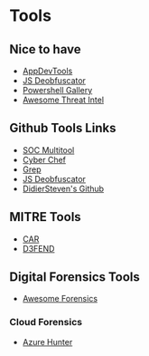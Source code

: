 # Tools

## Nice to have

- [AppDevTools](https://appdevtools.com/)
- [JS Deobfuscator](https://obf-io.deobfuscate.io/)
- [Powershell Gallery](https://www.powershellgallery.com/)
- [Awesome Threat Intel](https://github.com/hslatman/awesome-threat-intelligence)

## Github Tools Links

- [SOC Multitool](https://github.com/zdhenard42/SOC-Multitool)
- [Cyber Chef](https://github.com/gchq/CyberChef)
- [Grep](https://grep.app/) <!-- Grep the whole github repo -->
- [JS Deobfuscator](https://github.com/ben-sb/obfuscator-io-deobfuscator)
- [DidierSteven's Github](https://github.com/DidierStevens/DidierStevensSuite) <!-- Malware Analysis -->

## MITRE Tools

- [CAR](https://car.mitre.org/)
- [D3FEND](https://d3fend.mitre.org/)

## Digital Forensics Tools

- [Awesome Forensics](https://github.com/cugu/awesome-forensics)

### Cloud Forensics

- [Azure Hunter](https://github.com/darkquasar/AzureHunter)
